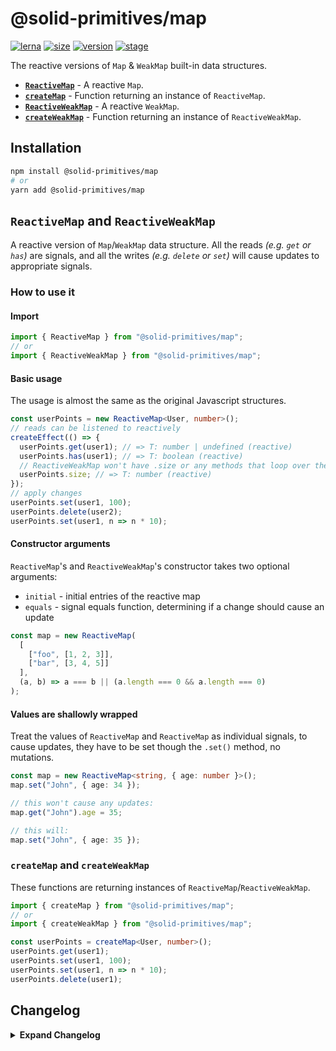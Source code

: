 # @solid-primitives/map

[![lerna](https://img.shields.io/badge/maintained%20with-lerna-cc00ff.svg?style=for-the-badge)](https://lerna.js.org/)
[![size](https://img.shields.io/bundlephobia/minzip/@solid-primitives/map?style=for-the-badge&label=size)](https://bundlephobia.com/package/@solid-primitives/map)
[![version](https://img.shields.io/npm/v/@solid-primitives/map?style=for-the-badge)](https://www.npmjs.com/package/@solid-primitives/map)
[![stage](https://img.shields.io/endpoint?style=for-the-badge&url=https%3A%2F%2Fraw.githubusercontent.com%2Fdavedbase%2Fsolid-primitives%2Fmain%2Fasmaps%2Fbadges%2Fstage-2.json)](https://github.com/davedbase/solid-primitives#contribution-process)

The reactive versions of `Map` & `WeakMap` built-in data structures.

- **[`ReactiveMap`](#reactivemap-and-reactiveweakmap)** - A reactive `Map`.
- **[`createMap`](#createMap)** - Function returning an instance of `ReactiveMap`.
- **[`ReactiveWeakMap`](#reactivemap-and-reactiveweakmap)** - A reactive `WeakMap`.
- **[`createWeakMap`](#createWeakMap)** - Function returning an instance of `ReactiveWeakMap`.

## Installation

```bash
npm install @solid-primitives/map
# or
yarn add @solid-primitives/map
```

## `ReactiveMap` and `ReactiveWeakMap`

A reactive version of `Map`/`WeakMap` data structure. All the reads _(e.g. `get` or `has`)_ are signals, and all the writes _(e.g. `delete` or `set`)_ will cause updates to appropriate signals.

### How to use it

#### Import

```ts
import { ReactiveMap } from "@solid-primitives/map";
// or
import { ReactiveWeakMap } from "@solid-primitives/map";
```

#### Basic usage

The usage is almost the same as the original Javascript structures.

```ts
const userPoints = new ReactiveMap<User, number>();
// reads can be listened to reactively
createEffect(() => {
  userPoints.get(user1); // => T: number | undefined (reactive)
  userPoints.has(user1); // => T: boolean (reactive)
  // ReactiveWeakMap won't have .size or any methods that loop over the values
  userPoints.size; // => T: number (reactive)
});
// apply changes
userPoints.set(user1, 100);
userPoints.delete(user2);
userPoints.set(user1, n => n * 10);
```

#### Constructor arguments

`ReactiveMap`'s and `ReactiveWeakMap`'s constructor takes two optional arguments:

- `initial` - initial entries of the reactive map
- `equals` - signal equals function, determining if a change should cause an update

```ts
const map = new ReactiveMap(
  [
    ["foo", [1, 2, 3]],
    ["bar", [3, 4, 5]]
  ],
  (a, b) => a === b || (a.length === 0 && a.length === 0)
);
```

#### Values are shallowly wrapped

Treat the values of `ReactiveMap` and `ReactiveMap` as individual signals, to cause updates, they have to be set though the `.set()` method, no mutations.

```ts
const map = new ReactiveMap<string, { age: number }>();
map.set("John", { age: 34 });

// this won't cause any updates:
map.get("John").age = 35;

// this will:
map.set("John", { age: 35 });
```

### `createMap` and `createWeakMap`

These functions are returning instances of `ReactiveMap`/`ReactiveWeakMap`.

```ts
import { createMap } from "@solid-primitives/map";
// or
import { createWeakMap } from "@solid-primitives/map";

const userPoints = createMap<User, number>();
userPoints.get(user1);
userPoints.set(user1, 100);
userPoints.set(user1, n => n * 10);
userPoints.delete(user1);
```

## Changelog

<details>
<summary><b>Expand Changelog</b></summary>

0.0.100

Initial release of the package.

</details>
